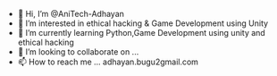 - 👋 Hi, I’m @AniTech-Adhayan
- 👀 I’m interested in ethical hacking & Game Development using Unity
- 🌱 I’m currently learning Python,Game Development using unity and ethical hacking
- 💞️ I’m looking to collaborate on ...
- 📫 How to reach me ... adhayan.bugu2gmail.com

<!---
AniTech-Adhayan/AniTech-Adhayan is a ✨ special ✨ repository because its `README.md` (this file) appears on your GitHub profile.
You can click the Preview link to take a look at your changes.
--->
